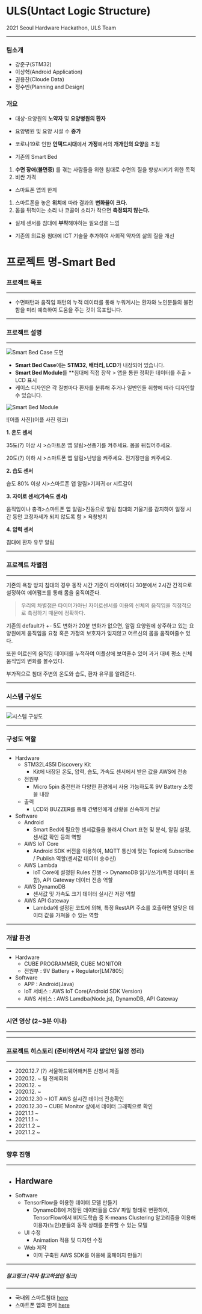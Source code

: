 # ULS(Untact Logic Structure)
 2021 Seoul Hardware Hackathon, ULS Team
 ___

### 팀소개
 * 강준구(STM32)
 * 이상혁(Android Application)
 * 권용찬(Cloude Data)
 * 정수빈(Planning and Design)

### 개요
 * 대상-요양원의 **노약자** 및 **요양병원의 환자**
 * 요양병원 및 요양 시설 수 **증가**
 * 코로나19로 인한 **언택드시대**에서 **가정**에서의 **개개인의 요양**을 초점
 
 * 기존의 Smart Bed 
 
  1. **수면 장애(불면증)** 를 겪는 사람들을 위한 침대로 수면의 질을 향상시키기 위한 목적
  2. 비싼 가격
  
  * 스마트폰 앱의 한계
  
  1. 스마트폰을 놓은 **위치**에 따라 결과의 **변화율이 크다.**
  2. 몸을 뒤척이는 소리 나 코골이 소리가 작으면 **측정되지 않는다.**
  
 * 실제 센서를 침대에 **부착**해야하는 필요성을 느낌
 
 * 기존의 의료용 침대에 ICT 기술울 추가하여 사회적 약자의 삶의 질을 개선
 
 # 프로젝트 명-Smart Bed
 ### 프로젝트 목표
 ___
 
  * 수면패턴과 움직임 패턴의 누적 데이터를 통해 누워계시는 환자와 노인분들의 불편함을 미리 예측하여 도움을 주는 것이 목표입니다.
  ___
 
 ### 프로젝트 설명
 ___
  
   ![Smart Bed Case 도면](https://github.com/Moderato-Swift/shh2021_ULS/blob/main/image/Case.PNG)
   
   * **Smart Bed Case**에는 **STM32, 배터리, LCD**가 내장되어 있습니다.
   * **Smart Bed Module**를 **침대에 직접 장착 > 앱을 통한 정확한 데이터를 추출 > LCD 표시
   * 케이스 디자인은 각 질병마다 환자를 분류해 주거나 일반인들 취향에 따라 디자인할 수 있습니다.
  
   ![Smart Bed Module](https://github.com/Moderato-Swift/shh2021_ULS/blob/main/image/drawing_3.png?raw=true)
   
   ![어플 사진](어플 사진 링크)
  
  **1. 온도 센서**
  
  35도(?) 이상 시 >스마트폰 앱 알림>선풍기를 켜주세요. 몸을 뒤집어주세요.
  
  20도(?) 이하 시 >스마트폰 앱 알림>난방을 켜주세요. 전기장판을 켜주세요.
  
  **2. 습도 센서**
  
  습도 80% 이상 시>스마트폰 앱 알림>기저귀 or 시트갈이
  
  **3. 자이로 센서(가속도 센서)**
  
  움직임이나 충격>스마트폰 앱 알림>진동으로 알림
  침대의 기울기를 감지하여 일정 시간 동안 고정자세가 되지 않도록 함 > 욕창방지
  
  **4. 압력 센서**
  
  침대에 환자 유무 알림
  
  ___

  ### 프로젝트 차별점
  ___

  기존의 욕창 방지 침대의 경우 동작 시간 기준이 타이머이다
  30분에서 2시간 간격으로 설정하여 에어펌프를 통해 몸을 움직여준다.

  > 우리의 차별점은 타이머가아닌 자이로센서를 이용의 신체의 움직임을 직접적으로 측정하기 때문에 정확하다. 

  기존의 default가 +- 5도 변화가 20분 변화가 없으면, 알림
  요양원에 상주하고 있는 요양원에게 움직임을 요청 혹은
  가정의 보호자가 잊지않고 어르신의 몸을 움직여줄수 있다.

  또한 어르신의 움직임 데이터를 누적하여 어플상에 보여줄수 있어
  과거 대비 평소 신체움직임의 변화를 볼수있다.

  부가적으로 침대 주변의 온도와 습도, 환자 유무를 알려준다.
  ___
  ### 시스템 구성도
  ___
  
  ![시스템 구성도](https://github.com/Moderato-Swift/shh2021_ULS/blob/main/image/system_image.png?raw=true)

  ___
  ### 구성도 역할
  ___

  - Hardware
    - STM32L4S5I Discovery Kit 
      - Kit에 내장된 온도, 압력, 습도, 가속도 센서에서 받은 값을 AWS에 전송
    -  전원부
       - Micro 5pin 충전핀과 다양한 환경에서 사용 가능하도록 9V Battery 소켓을 내장
    - 출력
      - LCD와 BUZZER를 통해 간병인에게 상황을 신속하게 전달
  - Software
    - Android
      - Smart Bed에 필요한 센서값들을 불러서 Chart 표현 및 분석, 알림 설정, 센서값 확인 등의 역할
    - AWS IoT Core
      - Android SDK 버전을 이용하여, MQTT 통신에 맞는 Topic에 Subscribe / Publish 역할(센서값 데이터 송수신)
    - AWS Lambda
      - IoT Core에 설정된 Rules 진행 -> DynamoDB 읽기/쓰기(특정 데이터 포함), API Gateway 데이터 전송 역할
    - AWS DynamoDB
      - 센서값 및 가속도 크기 데이터 실시간 저장 역할
    - AWS API Gateway
      - Lambda에 설정된 코드에 의해, 특정 RestAPI 주소를 호출하면 알맞은 데이터 값을 가져올 수 있는 역할
  ___
  ### 개발 환경
  ___
 
 - Hardware
   - CUBE PROGRAMMER, CUBE MONITOR
   - 전원부 : 9V Battery + Regulator[LM7805]
 - Software
   - APP : Android(Java)
   - IoT 서비스 : AWS IoT Core(Android SDK Version)
   - AWS 서비스 : AWS Lamdba(Node.js), DynamoDB, API Gateway
  ___
  ### 시연 영상 (2~3분 이내)
  ___
  
  
  
  ___
  ### 프로젝트 히스토리 (준비하면서 각자 맡았던 일정 정리)
  ___
  * 2020.12.7 (?) 서울하드웨어해커톤 신청서 제출
  * 2020.12. ~ 팀 전체회의
  * 2020.12. ~ 
  * 2020.12. ~
  * 2020.12.30 ~ IOT AWS 실시간 데이터 전송확인
  * 2020.12.30 ~ CUBE Monitor 상에서 데이터 그래픽으로 확인
  * 2021.1.1 ~
  * 2021.1.1 ~
  * 2021.1.2 ~
  * 2021.1.2 ~
  ___

  ### 향후 진행
  ___
  - Hardware
    - 
  - Software
    - TensorFlow을 이용한 데이터 모델 만들기
      - DynamoDB에 저장된 데이터들을 CSV 파일 형태로 변환하여, TensorFlow에서 비지도학습 중 K-means Clustering 알고리즘을 이용해 이용자(노인)분들의 동작 상태를 분류할 수 있는 모델
    - UI 수정
      - Animation 적용 및 디자인 수정
    - Web 제작
      - 이미 구축된 AWS SDK를 이용해 홈페이지 만들기
  ___
 ##### 참고링크 (각자 참고하셨던 링크)
 ___
 
 * 국내외 스마트침대 [here](https://www.youtube.com/watch?v=BJTeHOZERnA&feature=youtu.be)
 * 스마트폰 앱의 한계 [here](https://www.youtube.com/watch?app=desktop&v=znju4QaRpok)


 
 
